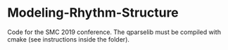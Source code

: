 # Modeling-Rhythm-Structure
Code for the SMC 2019 conference.
The qparselib must be compiled with cmake (see instructions inside the folder).
